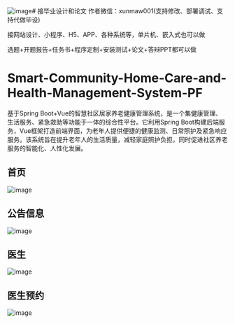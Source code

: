 ![image](https://github.com/user-attachments/assets/74f6422f-33b7-4fc5-8675-4eeea62ca141)# 接毕业设计和论文
作者微信：xunmaw001(支持修改、部署调试、支持代做毕设)

接网站设计、小程序、H5、APP、各种系统等，单片机、嵌入式也可以做

选题+开题报告+任务书+程序定制+安装测试+论文+答辩PPT都可以做
# Smart-Community-Home-Care-and-Health-Management-System-PF
基于Spring Boot+Vue的智慧社区居家养老健康管理系统，是一个集健康管理、生活服务、紧急救助等功能于一体的综合性平台。它利用Spring Boot构建后端服务，Vue框架打造前端界面，为老年人提供便捷的健康监测、日常照护及紧急响应服务。该系统旨在提升老年人的生活质量，减轻家庭照护负担，同时促进社区养老服务的智能化、人性化发展。
## 首页
![image](https://github.com/user-attachments/assets/9753f81e-6ada-4f92-a140-c26209c98fa1)
## 公告信息
![image](https://github.com/user-attachments/assets/715decfa-63d0-48a0-94e2-e4dfaf6394c4)
## 医生
![image](https://github.com/user-attachments/assets/319331bd-e7fd-4bce-ac15-36972122856c)
## 医生预约
![image](https://github.com/user-attachments/assets/50647629-636a-4a35-a98b-1beb0c57de0e)

